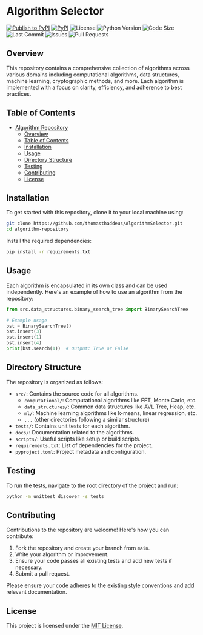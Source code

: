 # Algorithm Selector

[![Publish to PyPI](https://github.com/thomasthaddeus/AlgorithmSelector/actions/workflows/workflow.yml/badge.svg)](https://github.com/thomasthaddeus/AlgorithmSelector/actions/workflows/workflow.yml) [![PyPI](https://img.shields.io/pypi/v/AlgorithmSelector.svg)](https://pypi.org/project/AlgorithmSelector/) ![License](https://img.shields.io/github/license/thomasthaddeus/AlgorithmSelector.svg) ![Python Version](https://img.shields.io/pypi/pyversions/AlgorithmSelector.svg) ![Code Size](https://img.shields.io/github/languages/code-size/thomasthaddeus/AlgorithmSelector.svg) ![Last Commit](https://img.shields.io/github/last-commit/thomasthaddeus/AlgorithmSelector.svg) ![Issues](https://img.shields.io/github/issues-raw/thomasthaddeus/AlgorithmSelector.svg) ![Pull Requests](https://img.shields.io/github/issues-pr/thomasthaddeus/AlgorithmSelector.svg)
<!-- ![Build Status](https://img.shields.io/travis/com/thomasthaddeus/AlgorithmSelector/main.svg) ![Coverage](https://img.shields.io/codecov/c/github/thomasthaddeus/AlgorithmSelector.svg) -->

## Overview

This repository contains a comprehensive collection of algorithms across various domains including computational algorithms, data structures, machine learning, cryptographic methods, and more. Each algorithm is implemented with a focus on clarity, efficiency, and adherence to best practices.

## Table of Contents

- [Algorithm Repository](#algorithm-repository)
  - [Overview](#overview)
  - [Table of Contents](#table-of-contents)
  - [Installation](#installation)
  - [Usage](#usage)
  - [Directory Structure](#directory-structure)
  - [Testing](#testing)
  - [Contributing](#contributing)
  - [License](#license)

## Installation

To get started with this repository, clone it to your local machine using:

```bash
git clone https://github.com/thomasthaddeus/AlgorithmSelector.git
cd algorithm-repository
```

Install the required dependencies:

```bash
pip install -r requirements.txt
```

## Usage

Each algorithm is encapsulated in its own class and can be used independently. Here's an example of how to use an algorithm from the repository:

```python
from src.data_structures.binary_search_tree import BinarySearchTree

# Example usage
bst = BinarySearchTree()
bst.insert(3)
bst.insert(1)
bst.insert(4)
print(bst.search(1))  # Output: True or False
```

## Directory Structure

The repository is organized as follows:

- `src/`: Contains the source code for all algorithms.
  - `computational/`: Computational algorithms like FFT, Monte Carlo, etc.
  - `data_structures/`: Common data structures like AVL Tree, Heap, etc.
  - `ml/`: Machine learning algorithms like k-means, linear regression, etc.
  - `...` (other directories following a similar structure)
- `tests/`: Contains unit tests for each algorithm.
- `docs/`: Documentation related to the algorithms.
- `scripts/`: Useful scripts like setup or build scripts.
- `requirements.txt`: List of dependencies for the project.
- `pyproject.toml`: Project metadata and configuration.

## Testing

To run the tests, navigate to the root directory of the project and run:

```bash
python -m unittest discover -s tests
```

## Contributing

Contributions to the repository are welcome! Here's how you can contribute:

1. Fork the repository and create your branch from `main`.
2. Write your algorithm or improvement.
3. Ensure your code passes all existing tests and add new tests if necessary.
4. Submit a pull request.

Please ensure your code adheres to the existing style conventions and add relevant documentation.

## License

This project is licensed under the [MIT License](LICENSE.txt).
